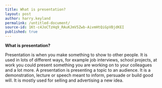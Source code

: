 ```yaml
---
title: What is presentation?
layout: post
author: harry.keyland
permalink: /untitled-document/
source-id: 1Kt-c4JoCTzHq9_RAuKJmV5Zwb-AivmHtQiGpVBjdKEI
published: true
---
```

**What is presentation?**

Presentation is when you make something to show to other people. It is used in lots of different ways, for example job interviews, school projects, at work you could present something you are working on to your colleagues and a lot more. A presentation is presenting a topic to an audience. It is a demonstration, lecture or speech meant to inform, persuade or build good will. It is mostly used for selling and advertising a new idea.

